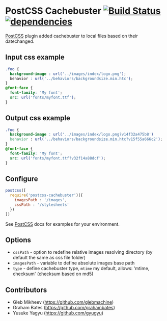 # PostCSS Cachebuster [![Build Status][ci-img]][ci][![dependencies][dm-img]][dm]

[PostCSS] plugin added cachebuster to local files based on their datechanged.

[PostCSS]: https://github.com/postcss/postcss
[ci-img]:  https://travis-ci.org/glebmachine/postcss-cachebuster.svg
[ci]:      https://travis-ci.org/glebmachine/postcss-cachebuster
[dm-img]:  https://david-dm.org/glebmachine/postcss-cachebuster.svg
[dm]:      https://david-dm.org/glebmachine/postcss-cachebuster


## Input css example
```css
.foo {
  background-image : url('../images/index/logo.png');
  behavior : url('../behaviors/backgroundsize.min.htc');
}
@font-face {
  font-family: 'My font';
  src: url('fonts/myfont.ttf');
}
```

## Output css example
```css
.foo {
  background-image : url('../images/index/logo.png?v14f32a475b8')
  behavior : url('../behaviors/backgroundsize.min.htc?v15f55a666c2');
}
@font-face {
  font-family: 'My font';
  src: url('fonts/myfont.ttf?v32f14a88dcf');
}
```

## Configure
```js
postcss([ 
  require('postcss-cachebuster')({
    imagesPath : '/images', 
    cssPath : '/stylesheets'
  }) 
])
```
See [PostCSS] docs for examples for your environment.

## Options

- `cssPath` - option to redefine relative images resolving directory (by default the same as css file folder)
- `imagesPath` - variable to define absolute images base path
- `type` - define cachebuster type, `mtime` my default, allows: 'mtime, checksum' (checksum based on md5)


## Contributors
- Gleb Mikheev (https://github.com/glebmachine)
- Graham Bates (https://github.com/grahambates)
- Yusuke Yagyu (https://github.com/gyugyu)


